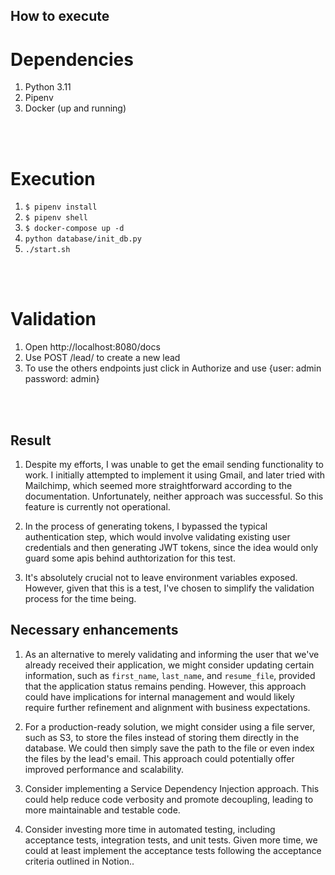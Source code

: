 


## How to execute

# Dependencies
1. Python 3.11
2. Pipenv
3. Docker (up and running)

<br>
<br>

# Execution
1. `$ pipenv install`
2. `$ pipenv shell`
3. `$ docker-compose up -d`
3. `python database/init_db.py`
4. `./start.sh`

<br>
<br>

# Validation
1. Open http://localhost:8080/docs
2. Use POST /lead/ to create a new lead
3. To use the others endpoints just click in Authorize and use {user: admin password: admin}

<br>
<br>

## Result

1. Despite my efforts, I was unable to get the email sending functionality to work. I initially attempted to implement it using Gmail, and later tried with Mailchimp, which seemed more straightforward according to the documentation. Unfortunately, neither approach was successful. So this feature is currently not operational.

2. In the process of generating tokens, I bypassed the typical authentication step, which would involve validating existing user credentials and then generating JWT tokens, since the idea would only guard some apis behind authtorization for this test.

3. It's absolutely crucial not to leave environment variables exposed. However, given that this is a test, I've chosen to simplify the validation process for the time being.


## Necessary enhancements

1. As an alternative to merely validating and informing the user that we've already received their application, we might consider updating certain information, such as `first_name`, `last_name`, and `resume_file`, provided that the application status remains pending. However, this approach could have implications for internal management and would likely require further refinement and alignment with business expectations.

2. For a production-ready solution, we might consider using a file server, such as S3, to store the files instead of storing them directly in the database. We could then simply save the path to the file or even index the files by the lead's email. This approach could potentially offer improved performance and scalability.

3. Consider implementing a Service Dependency Injection approach. This could help reduce code verbosity and promote decoupling, leading to more maintainable and testable code.

4. Consider investing more time in automated testing, including acceptance tests, integration tests, and unit tests. Given more time, we could at least implement the acceptance tests following the acceptance criteria outlined in Notion..